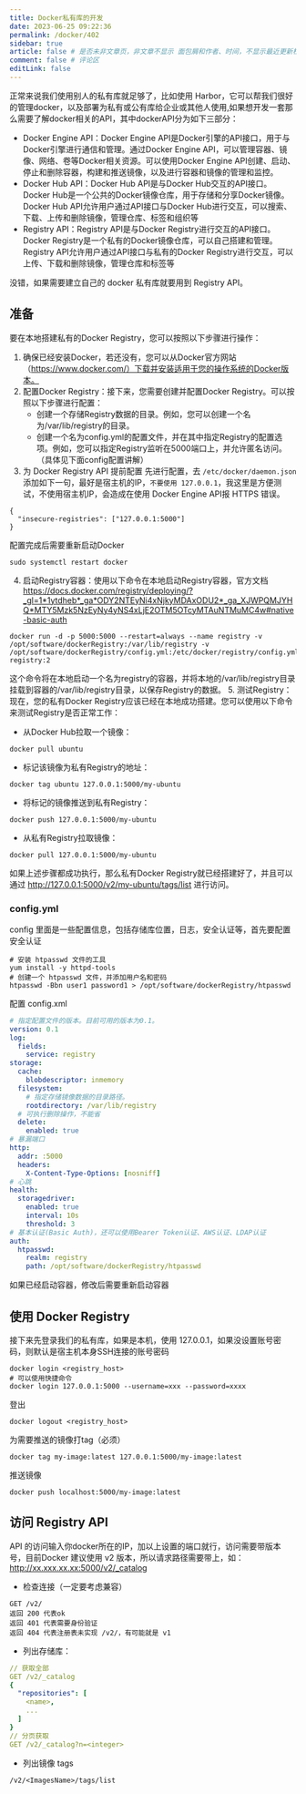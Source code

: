 ```yaml
---
title: Docker私有库的开发
date: 2023-06-25 09:22:36
permalink: /docker/402
sidebar: true
article: false # 是否未非文章页，非文章不显示 面包屑和作者、时间，不显示最近更新栏，不会参与到最近更新文章的数据计算中
comment: false # 评论区
editLink: false
---
```


正常来说我们使用别人的私有库就足够了，比如使用 Harbor，它可以帮我们很好的管理docker，以及部署为私有或公有库给企业或其他人使用,如果想开发一套那么需要了解docker相关的API，其中dockerAPI分为如下三部分：
* Docker Engine API：Docker Engine API是Docker引擎的API接口，用于与Docker引擎进行通信和管理。通过Docker Engine API，可以管理容器、镜像、网络、卷等Docker相关资源。可以使用Docker Engine API创建、启动、停止和删除容器，构建和推送镜像，以及进行容器和镜像的管理和监控。
* Docker Hub API：Docker Hub API是与Docker Hub交互的API接口。Docker Hub是一个公共的Docker镜像仓库，用于存储和分享Docker镜像。Docker Hub API允许用户通过API接口与Docker Hub进行交互，可以搜索、下载、上传和删除镜像，管理仓库、标签和组织等
* Registry API：Registry API是与Docker Registry进行交互的API接口。Docker Registry是一个私有的Docker镜像仓库，可以自己搭建和管理。Registry API允许用户通过API接口与私有的Docker Registry进行交互，可以上传、下载和删除镜像，管理仓库和标签等

没错，如果需要建立自己的 docker 私有库就要用到 Registry API。

## 准备
要在本地搭建私有的Docker Registry，您可以按照以下步骤进行操作：

1. 确保已经安装Docker，若还没有，您可以从Docker官方网站（https://www.docker.com/）下载并安装适用于您的操作系统的Docker版本。
2. 配置Docker Registry：接下来，您需要创建并配置Docker Registry。可以按照以下步骤进行配置：
   * 创建一个存储Registry数据的目录。例如，您可以创建一个名为/var/lib/registry的目录。
   * 创建一个名为config.yml的配置文件，并在其中指定Registry的配置选项。例如，您可以指定Registry监听在5000端口上，并允许匿名访问。（具体见下面config配置讲解）
3. 为 Docker Registry API 提前配置
先进行配置，去 `/etc/docker/daemon.json` 添加如下一句，最好是宿主机的IP，`不要使用 127.0.0.1`，我这里是方便测试，不使用宿主机IP，会造成在使用 Docker Engine API报 HTTPS 错误。
```properties
{
  "insecure-registries": ["127.0.0.1:5000"]
}
```
配置完成后需要重新启动Docker
```shell
sudo systemctl restart docker
```
4. 启动Registry容器：使用以下命令在本地启动Registry容器，官方文档 https://docs.docker.com/registry/deploying/?_gl=1*1ytdheb*_ga*ODY2NTEyNi4xNjkyMDAxODU2*_ga_XJWPQMJYHQ*MTY5Mzk5NzEyNy4yNS4xLjE2OTM5OTcyMTAuNTMuMC4w#native-basic-auth
```shell
docker run -d -p 5000:5000 --restart=always --name registry -v /opt/software/dockerRegistry:/var/lib/registry -v /opt/software/dockerRegistry/config.yml:/etc/docker/registry/config.yml registry:2
```
这个命令将在本地启动一个名为registry的容器，并将本地的/var/lib/registry目录挂载到容器的/var/lib/registry目录，以保存Registry的数据。
5. 测试Registry：现在，您的私有Docker Registry应该已经在本地成功搭建。您可以使用以下命令来测试Registry是否正常工作：
* 从Docker Hub拉取一个镜像：
```shell
docker pull ubuntu
```
* 标记该镜像为私有Registry的地址：
```shell
docker tag ubuntu 127.0.0.1:5000/my-ubuntu
```
* 将标记的镜像推送到私有Registry：
```shell
docker push 127.0.0.1:5000/my-ubuntu
```
* 从私有Registry拉取镜像：
```shell
docker pull 127.0.0.1:5000/my-ubuntu
```
如果上述步骤都成功执行，那么私有Docker Registry就已经搭建好了，并且可以通过 http://127.0.0.1:5000/v2/my-ubuntu/tags/list 进行访问。

### config.yml
config 里面是一些配置信息，包括存储库位置，日志，安全认证等，首先要配置安全认证
```shell
# 安装 htpasswd 文件的工具
yum install -y httpd-tools
# 创建一个 htpasswd 文件，并添加用户名和密码
htpasswd -Bbn user1 password1 > /opt/software/dockerRegistry/htpasswd
```
配置 config.xml
```yaml
# 指定配置文件的版本。目前可用的版本为0.1。
version: 0.1                                                                                                                                                                           
log:                                                                                                                                                                                   
  fields:                                                                                                                                                                              
    service: registry                                                                                                                                                                  
storage:                                                                                                                                                                               
  cache:                                                                                                                                                                               
    blobdescriptor: inmemory                                                                                                                                                           
  filesystem:         
    # 指定存储镜像数据的目录路径。                                                                                                                                                                 
    rootdirectory: /var/lib/registry
  # 可执行删除操作，不能省                                                                                                                                                   
  delete:                                                                                                                                                                              
    enabled: true
# 暴漏端口                                                                                                                                                                      
http:                                                                                                                                                                                  
  addr: :5000                                                                                                                                                                          
  headers:                                                                                                                                                                             
    X-Content-Type-Options: [nosniff]    
# 心跳                                                                                                                                              
health:                                                                                                                                                                                
  storagedriver:                                                                                                                                                                       
    enabled: true                                                                                                                                                                      
    interval: 10s                                                                                                                                                                      
    threshold: 3     
# 基本认证(Basic Auth)，还可以使用Bearer Token认证、AWS认证、LDAP认证
auth:
  htpasswd: 
    realm: registry
    path: /opt/software/dockerRegistry/htpasswd 
```
如果已经启动容器，修改后需要重新启动容器

## 使用 Docker Registry
接下来先登录我们的私有库，如果是本机，使用 127.0.0.1，如果没设置账号密码，则默认是宿主机本身SSH连接的账号密码
```shell
docker login <registry_host>
# 可以使用快捷命令
docker login 127.0.0.1:5000 --username=xxx --password=xxxx
```
登出
```shell
docker logout <registry_host>
```
为需要推送的镜像打tag（必须）
```shell
docker tag my-image:latest 127.0.0.1:5000/my-image:latest
```
推送镜像
```shell
docker push localhost:5000/my-image:latest
```

## 访问 Registry API
API 的访问输入你docker所在的IP，加以上设置的端口就行，访问需要带版本号，目前Docker 建议使用 v2 版本，所以请求路径需要带上，如： http://xx.xxx.xx.xx:5000/v2/_catalog

* 检查连接（一定要考虑兼容）
```
GET /v2/
返回 200 代表ok
返回 401 代表需要身份验证
返回 404 代表注册表未实现 /v2/，有可能就是 v1
```
* 列出存储库：
```yaml
// 获取全部
GET /v2/_catalog
{
  "repositories": [
    <name>,
    ...
  ]
}
// 分页获取
GET /v2/_catalog?n=<integer>
```
* 列出镜像 tags
```
/v2/<ImagesName>/tags/list 
```
